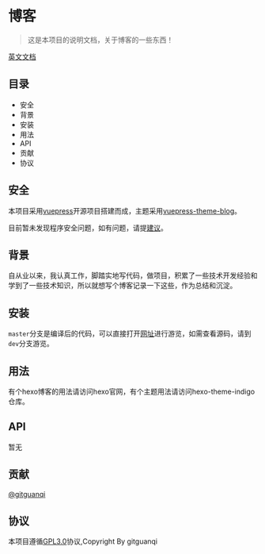 # 博客

> 这是本项目的说明文档，关于博客的一些东西！

[英文文档](./README.md)

## 目录

+ 安全
+ 背景
+ 安装
+ 用法
+ API
+ 贡献
+ 协议

## 安全

本项目采用[vuepress](https://vuepress.vuejs.org/)开源项目搭建而成，主题采用[vuepress-theme-blog](https://vuepress-theme-blog.ulivz.com/)。

目前暂未发现程序安全问题，如有问题，请提[建议](https://github.com/gitguanqi/gitguanqi.github.io/issues/new)。

## 背景

自从业以来，我认真工作，脚踏实地写代码，做项目，积累了一些技术开发经验和学到了一些技术知识，所以就想写个博客记录一下这些，作为总结和沉淀。

## 安装

`master`分支是编译后的代码，可以直接打开[网址](https://guanqi.xyz/)进行游览，如需查看源码，请到`dev`分支游览。

## 用法

有个hexo博客的用法请访问hexo官网，有个主题用法请访问hexo-theme-indigo仓库。

## API

暂无

## 贡献

[@gitguanqi](https://github.com/gitguanqi)

## 协议

本项目遵循[GPL3.0](https://www.gnu.org/licenses/gpl-3.0.html)协议,Copyright By gitguanqi
